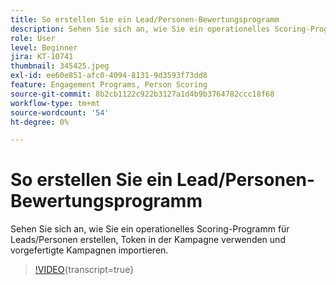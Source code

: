 ```yaml
---
title: So erstellen Sie ein Lead/Personen-Bewertungsprogramm
description: Sehen Sie sich an, wie Sie ein operationelles Scoring-Programm für Leads/Personen erstellen, Token in der Kampagne verwenden und vorgefertigte Kampagnen importieren.
role: User
level: Beginner
jira: KT-10741
thumbnail: 345425.jpeg
exl-id: ee60e851-afc0-4094-8131-9d3593f73dd8
feature: Engagement Programs, Person Scoring
source-git-commit: 8b2cb1122c922b3127a1d4b9b3764782ccc18f68
workflow-type: tm+mt
source-wordcount: '54'
ht-degree: 0%

---
```


# So erstellen Sie ein Lead/Personen-Bewertungsprogramm

Sehen Sie sich an, wie Sie ein operationelles Scoring-Programm für Leads/Personen erstellen, Token in der Kampagne verwenden und vorgefertigte Kampagnen importieren.

>[!VIDEO](https://video.tv.adobe.com/v/3417580/?quality=12&learn=on&captions=ger){transcript=true}
